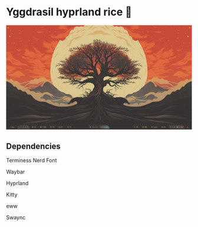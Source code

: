 # Yggdrasil hyprland rice 🌳
![1](1.png)

## Dependencies
Terminess Nerd Font

Waybar

Hyprland

Kitty

eww

Swaync
